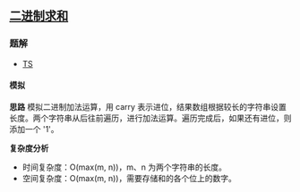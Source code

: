 ## [二进制求和](https://leetcode-cn.com/problems/add-binary/)
### 题解
+ [TS](../../ts/128/67.ts)

#### 模拟
**思路**
模拟二进制加法运算，用 carry 表示进位，结果数组根据较长的字符串设置长度。两个字符串从后往前遍历，进行加法运算。遍历完成后，如果还有进位，则添加一个 '1'。

**复杂度分析**
+ 时间复杂度：O(max(m, n))，m、n 为两个字符串的长度。
+ 空间复杂度：O(max(m, n))，需要存储和的各个位上的数字。